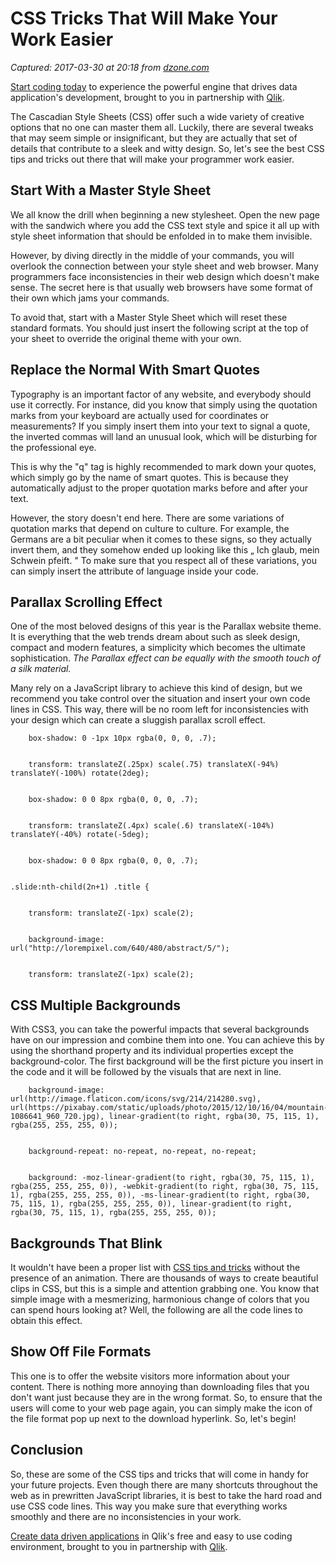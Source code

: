 # CSS Tricks That Will Make Your Work Easier

_Captured: 2017-03-30 at 20:18 from [dzone.com](https://dzone.com/articles/css-tricks-that-will-make-your-work-easier?edition=287891&utm_source=Daily%20Digest&utm_medium=email&utm_campaign=dd%202017-03-30)_

[Start coding today](https://dzone.com/go?i=155124&u=https%3A%2F%2Fgoo.gl%2FmNOkDt) to experience the powerful engine that drives data application's development, brought to you in partnership with [Qlik](https://dzone.com/go?i=155124&u=https%3A%2F%2Fgoo.gl%2FmNOkDt).

The Cascadian Style Sheets (CSS) offer such a wide variety of creative options that no one can master them all. Luckily, there are several tweaks that may seem simple or insignificant, but they are actually that set of details that contribute to a sleek and witty design. So, let's see the best CSS tips and tricks out there that will make your programmer work easier.

## Start With a Master Style Sheet

We all know the drill when beginning a new stylesheet. Open the new page with the <Head> </Head> sandwich where you add the CSS text style and spice it all up with style sheet information that should be enfolded in <!-- and --> to make them invisible.

However, by diving directly in the middle of your commands, you will overlook the connection between your style sheet and web browser. Many programmers face inconsistencies in their web design which doesn't make sense. The secret here is that usually web browsers have some format of their own which jams your commands.

To avoid that, start with a Master Style Sheet which will reset these standard formats. You should just insert the following script at the top of your sheet to override the original theme with your own.

## Replace the Normal With Smart Quotes

Typography is an important factor of any website, and everybody should use it correctly. For instance, did you know that simply using the quotation marks from your keyboard are actually used for coordinates or measurements? If you simply insert them into your text to signal a quote, the inverted commas will land an unusual look, which will be disturbing for the professional eye.

This is why the "q" tag is highly recommended to mark down your quotes, which simply go by the name of smart quotes. This is because they automatically adjust to the proper quotation marks before and after your text.

However, the story doesn't end here. There are some variations of quotation marks that depend on culture to culture. For example, the Germans are a bit peculiar when it comes to these signs, so they actually invert them, and they somehow ended up looking like this „ Ich glaub, mein Schwein pfeift. " To make sure that you respect all of these variations, you can simply insert the attribute of language inside your code.

## Parallax Scrolling Effect

One of the most beloved designs of this year is the Parallax website theme. It is everything that the web trends dream about such as sleek design, compact and modern features, a simplicity which becomes the ultimate sophistication. _The Parallax effect can be equally with the smooth touch of a silk material._

Many rely on a JavaScript library to achieve this kind of design, but we recommend you take control over the situation and insert your own code lines in CSS. This way, there will be no room left for inconsistencies with your design which can create a sluggish parallax scroll effect.
    
    
        box-shadow: 0 -1px 10px rgba(0, 0, 0, .7);
    
    
        transform: translateZ(.25px) scale(.75) translateX(-94%) translateY(-100%) rotate(2deg);
    
    
        box-shadow: 0 0 8px rgba(0, 0, 0, .7);
    
    
        transform: translateZ(.4px) scale(.6) translateX(-104%) translateY(-40%) rotate(-5deg);
    
    
        box-shadow: 0 0 8px rgba(0, 0, 0, .7);
    
    
    .slide:nth-child(2n+1) .title {
    
    
        transform: translateZ(-1px) scale(2);
    
    
        background-image: url("http://lorempixel.com/640/480/abstract/5/");
    
    
        transform: translateZ(-1px) scale(2);

## CSS Multiple Backgrounds

With CSS3, you can take the powerful impacts that several backgrounds have on our impression and combine them into one. You can achieve this by using the shorthand property and its individual properties except the background-color. The first background will be the first picture you insert in the code and it will be followed by the visuals that are next in line.
    
    
        background-image: url(http://image.flaticon.com/icons/svg/214/214280.svg), url(https://pixabay.com/static/uploads/photo/2015/12/10/16/04/mountain-1086641_960_720.jpg), linear-gradient(to right, rgba(30, 75, 115, 1), rgba(255, 255, 255, 0));
    
    
        background-repeat: no-repeat, no-repeat, no-repeat;
    
    
        background: -moz-linear-gradient(to right, rgba(30, 75, 115, 1), rgba(255, 255, 255, 0)), -webkit-gradient(to right, rgba(30, 75, 115, 1), rgba(255, 255, 255, 0)), -ms-linear-gradient(to right, rgba(30, 75, 115, 1), rgba(255, 255, 255, 0)), linear-gradient(to right, rgba(30, 75, 115, 1), rgba(255, 255, 255, 0));

## Backgrounds That Blink

It wouldn't have been a proper list with [CSS tips and tricks](https://itinterviewguide.com/css-sprites/) without the presence of an animation. There are thousands of ways to create beautiful clips in CSS, but this is a simple and attention grabbing one. You know that simple image with a mesmerizing, harmonious change of colors that you can spend hours looking at? Well, the following are all the code lines to obtain this effect.

## Show Off File Formats

This one is to offer the website visitors more information about your content. There is nothing more annoying than downloading files that you don't want just because they are in the wrong format. So, to ensure that the users will come to your web page again, you can simply make the icon of the file format pop up next to the download hyperlink. So, let's begin!

## Conclusion

So, these are some of the CSS tips and tricks that will come in handy for your future projects. Even though there are many shortcuts throughout the web as in prewritten JavaScript libraries, it is best to take the hard road and use CSS code lines. This way you make sure that everything works smoothly and there are no inconsistencies in your work.

[Create data driven applications](https://dzone.com/go?i=155123&u=https%3A%2F%2Fgoo.gl%2FWwzwij) in Qlik's free and easy to use coding environment, brought to you in partnership with [Qlik](https://dzone.com/go?i=155123&u=https%3A%2F%2Fgoo.gl%2FWwzwij).
